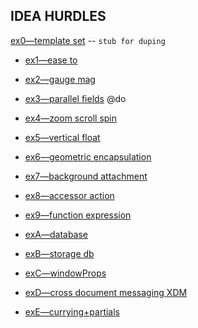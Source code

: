 ## IDEA HURDLES

[ex0—template set](ex0/index.html) -- `stub for duping`

*  [ex1—ease to][ex1]

*  [ex2—gauge mag][ex2]

*  [ex3—parallel fields][ex3] @do

*  [ex4—zoom scroll spin][ex4]

*  [ex5—vertical float][ex5]

*  [ex6—geometric encapsulation][ex6]

*  [ex7—background attachment][ex7]

*  [ex8—accessor action][ex8]

*  [ex9—function expression][ex9]

*  [exA—database][exA]

*  [exB—storage db][exB]

*  [exC—windowProps][exC]

*  [exD—cross document messaging XDM][exD]

*  [exE—currying+partials][exE]


####

[ex1]: ex1/index.html
[ex2]: ex2/index.html
[ex3]: ex3/index.html
[ex4]: ex4/index.html
[ex5]: ex5/index.html
[ex6]: ex6/index.html
[ex7]: ex7/index.html
[ex8]: ex8/index.html
[ex9]: ex9/index.html
[exA]: exA/index.html
[exB]: exB/index.html
[exC]: exC/index.html
[exD]: exD/index.html
[exE]: exE/index.html
